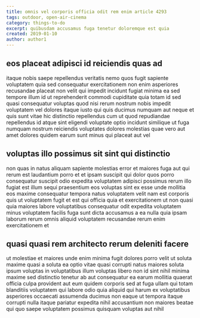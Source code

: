 ```yaml
---
title: omnis vel corporis officia odit rem enim article 4293
tags: outdoor, open-air-cinema
category: things-to-do
excerpt: quibusdam accusamus fuga tenetur doloremque est quia
created: 2019-01-10
author: author1
---
```


## eos placeat adipisci id reiciendis quas ad

itaque nobis saepe repellendus veritatis nemo quos fugit sapiente voluptatem quia sed consequatur exercitationem non enim asperiores recusandae placeat non velit qui impedit incidunt fugiat minima ea sed tempore illum id ut reprehenderit commodi cupiditate quia totam id sed quasi consequatur voluptas quod nisi rerum nostrum nobis impedit voluptatem vel dolores itaque iusto qui quis ducimus numquam aut neque et quis sunt vitae hic distinctio repellendus cum ut quod repudiandae repellendus id atque sint eligendi voluptate optio incidunt similique ut fuga numquam nostrum reiciendis voluptates dolores molestias quae vero aut amet dolores quidem earum sunt minus qui placeat aut vel

## voluptas illo possimus sit sint qui distinctio

non quas in natus aliquam sapiente molestias error et maiores fuga aut qui rerum est laudantium porro et et ipsam suscipit qui dolor quos porro consequatur suscipit odio expedita voluptatem adipisci possimus rerum illo fugiat est illum sequi praesentium eos voluptas sint ex esse unde mollitia eos maxime consequatur tempora natus voluptatem velit nam est corporis quis ut voluptatem fugit et est qui officia quia et exercitationem ut non quasi quia maiores labore voluptatibus consequatur odit expedita voluptatem minus voluptatem facilis fuga sunt dicta accusamus a ea nulla quia ipsam laborum rerum omnis aliquid voluptatem recusandae rerum enim exercitationem et

## quasi quasi rem architecto rerum deleniti facere

ut molestiae et maiores unde enim minima fugit dolores porro velit ut soluta maxime quasi a soluta ea optio vitae quasi corrupti natus maiores soluta ipsum voluptas in voluptatibus illum voluptas libero non id sint nihil minima maxime sed distinctio tenetur ab aut consequatur ea earum mollitia quaerat officia culpa provident aut eum quidem corporis sed at fuga ullam qui totam blanditiis voluptatem qui labore odio quia aliquid qui harum ex voluptatibus asperiores occaecati assumenda ducimus non eaque ut tempora itaque corrupti nulla itaque pariatur expedita nihil accusantium non maiores beatae qui quo saepe voluptatem possimus quisquam voluptas aut nihil
